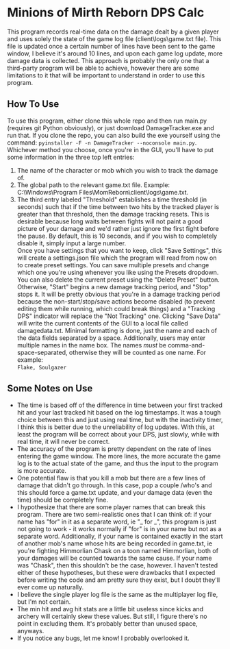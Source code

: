 # Minions of Mirth Reborn DPS Calc
This program records real-time data on the damage dealt by a given player and uses solely the state of the game log file (client\logs\game.txt file). This file is updated once a certain number of lines have been sent to the game window, I believe it's around 10 lines, and upon each game log update, more damage data is collected. This approach is probably the only one that a third-party program will be able to achieve, however there are some limitations to it that will be important to understand in order to use this program.
## How To Use
To use this program, either clone this whole repo and then run main.py (requires git Python obviously), or just download DamageTracker.exe and run that. If you clone the repo, you can also build the exe yourself using the command: `pyinstaller -F -n DamageTracker --noconsole main.py`.
Whichever method you choose, once you're in the GUI, you'll have to put some information in the three top left entries:
1. The name of the character or mob which you wish to track the damage of.  
2. The global path to the relevant game.txt file. Example: C:\Windows\Program Files\MomReborn\client\logs\game.txt.  
3. The third entry labeled "Threshold" establishes a time threshold (in seconds) such that if the time between two hits by the tracked player is greater than that threshold, then the damage tracking resets. This is desirable because long waits between fights will not paint a good picture of your damage and we'd rather just ignore the first fight before the pause. By default, this is 10 seconds, and if you wish to completely disable it, simply input a large number.  
Once you have settings that you want to keep, click "Save Settings", this will create a settings.json file which the program will read from now on to create preset settings. You can save multiple presets and change which one you're using whenever you like using the Presets dropdown. You can also delete the current preset using the "Delete Preset" button.
Otherwise, "Start" begins a new damage tracking period, and "Stop" stops it. It will be pretty obvious that you're in a damage tracking period because the non-start/stop/save actions become disabled (to prevent editing them while running, which could break things) and a "Tracking DPS" indicator will replace the "Not Tracking" one. Clicking "Save Data" will write the current contents of the GUI to a local file called damagedata.txt. Minimal formatting is done, just the name and each of the data fields separated by a space. 
Additionally, users may enter multiple names in the name box. The names *must* be comma-and-space-separated, otherwise they will be counted as one name. For example:  
`Flake, Soulgazer`

## Some Notes on Use
- The time is based off of the difference in time between your first tracked hit and your last tracked hit based on the log timestamps. It was a tough choice between this and just using real time, but with the inactivity timer, I think this is better due to the unreliability of log updates. With this, at least the program will be correct about your DPS, just slowly, while with real time, it will never be correct.
- The accuracy of the program is pretty dependent on the rate of lines entering the game window. The more lines, the more accurate the game log is to the actual state of the game, and thus the input to the program is more accurate. 
- One potential flaw is that you kill a mob but there are a few lines of damage that didn't go through. In this case, pop a couple /who's and this should force a game.txt update, and your damage data (even the time) should be completely fine.
- I hypothesize that there are some player names that can break this program. There are two semi-realistic ones that I can think of: if your name has "for" in it as a separate word, ie "\_ for \_", this program is just not going to work - it works normally if "for" is in your name but not as a separate word. Additionally, if your name is contained exactly in the start of another mob's name whose hits are being recorded in game.txt, ie you're fighting Himmorlian Chask on a toon named Himmorlian, both of your damages will be counted towards the same cause. If your name was "Chask", then this shouldn't be the case, however. I haven't tested either of these hypotheses, but these were drawbacks that I expected before writing the code and am pretty sure they exist, but I doubt they'll ever come up naturally.
- I believe the single player log file is the same as the multiplayer log file, but I'm not certain.
- The min hit and avg hit stats are a little bit useless since kicks and archery will certainly skew these values. But still, I figure there's no point in excluding them. It's probably better than unused space, anyways.
- If you notice any bugs, let me know! I probably overlooked it.